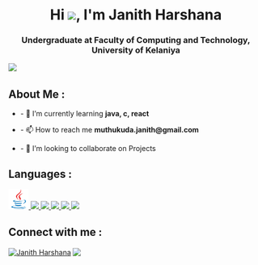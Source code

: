 <head><meta name="google-site-verification" content="zgf0r-fbiRi3-_Kv_6ihgrAkc8B1_EB-ZIk-Kx1j-5g" /></head>

<body><h1 align="center">Hi <img src="https://raw.githubusercontent.com/MartinHeinz/MartinHeinz/master/wave.gif" width="30px">, I'm Janith Harshana</h1>
<h3 align="center">Undergraduate at Faculty of Computing and Technology, University of Kelaniya</h3>

![](https://komarev.com/ghpvc/?username=j-harshana&color=blueviolet&style=for-the-badge)

<h2>About Me :</h2>
<ul>
  <li>
    <p>- 🌱 I’m currently learning <b>java, c, react</b> </p>
  </li>
  <li>
    <p>- 📫 How to reach me <b>muthukuda.janith@gmail.com</b> </p>
  </li>
  <li>
    <p>- 👯 I’m looking to collaborate on Projects</p>
  </li>
</ul>

<h2>Languages :</h2>
<a href="https://www.java.com" target="_blank" rel="noreferrer"> <img src="https://raw.githubusercontent.com/devicons/devicon/master/icons/java/java-original.svg" alt="java" width="40" height="40"/> </a> <a href="https://github.com/Aditya664?tab=repositories&amp;q=&amp;type=&amp;language=python&amp;sort="> <img width="32px" src="https://raw.githubusercontent.com/rahulbanerjee26/githubAboutMeGenerator/main/icons/python.svg"> </a>
<a href="https://github.com/Aditya664?tab=repositories&amp;q=&amp;type=&amp;language=reactjs&amp;sort="> <img width="32px" src="https://raw.githubusercontent.com/rahulbanerjee26/githubAboutMeGenerator/main/icons/reactjs.svg"> </a>
<a href="https://github.com/Aditya664?tab=repositories&amp;q=&amp;type=&amp;language=c&amp;sort="> <img width="32px" src="https://raw.githubusercontent.com/rahulbanerjee26/githubAboutMeGenerator/main/icons/c.svg"> </a>
<a href="https://github.com/Aditya664?tab=repositories&amp;q=&amp;type=&amp;language=css&amp;sort="> <img width="32px" src="https://raw.githubusercontent.com/rahulbanerjee26/githubAboutMeGenerator/main/icons/css.svg"> </a>
<a href="https://github.com/Aditya664?tab=repositories&amp;q=&amp;type=&amp;language=html&amp;sort="> <img width="32px" src="https://raw.githubusercontent.com/rahulbanerjee26/githubAboutMeGenerator/main/icons/html.svg"> </a>


<h2>Connect with me :</h2>
<a href="https://www.linkedin.com/in/j-harshana" target="blank"> <img align="center" src="https://raw.githubusercontent.com/rahuldkjain/github-profile-readme-generator/master/src/images/icons/Social/linked-in-alt.svg" alt="Janith Harshana" height="30" width="40" /></a>
<a href="https://www.github.com/j-harshana"> <img width="32px" align="center" src="https://raw.githubusercontent.com/rahulbanerjee26/githubAboutMeGenerator/main/icons/github.svg"></a>

</body>
